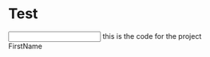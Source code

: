 # Test
<input type="text" id ="first_name" class="f_name">
this is the code for the project
<form>
  <label for='Firstname'>FirstName</label>
</form>

